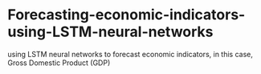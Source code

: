# Forecasting-economic-indicators-using-LSTM-neural-networks
using LSTM neural networks to forecast economic indicators, in this case, Gross Domestic Product (GDP)
